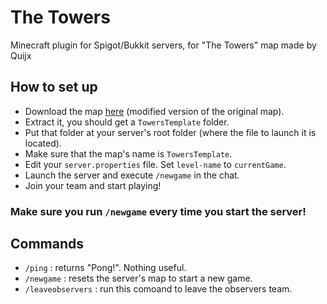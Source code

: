 # The Towers
Minecraft plugin for Spigot/Bukkit servers, for "The Towers" map made by Quijx

## How to set up
- Download the map [here](http://www.mediafire.com/file/ck88ii1tzh25uv6/TowersTemplate.zip) (modified version of the original map).
- Extract it, you should get a ``TowersTemplate`` folder.
- Put that folder at your server's root folder (where the file to launch it is located).
- Make sure that the map's name is ``TowersTemplate``.
- Edit your ``server.properties`` file. Set ``level-name`` to ``currentGame``.
- Launch the server and execute ``/newgame`` in the chat.
- Join your team and start playing!

### Make sure you run ``/newgame`` every time you start the server!

## Commands
- ``/ping`` : returns "Pong!". Nothing useful.
- ``/newgame`` : resets the server's map to start a new game.
- ``/leaveobservers`` : run this comoand to leave the observers team.
